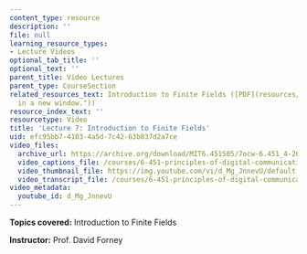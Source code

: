 ```yaml
---
content_type: resource
description: ''
file: null
learning_resource_types:
- Lecture Videos
optional_tab_title: ''
optional_text: ''
parent_title: Video Lectures
parent_type: CourseSection
related_resources_text: Introduction to Finite Fields ([PDF](resources/chap7 "Open
  in a new window."))
resource_index_text: ''
resourcetype: Video
title: 'Lecture 7: Introduction to Finite Fields'
uid: efc95bb7-4103-4a5d-7c42-63b837d2a7ce
video_files:
  archive_url: https://archive.org/download/MIT6.451S05/7ocw-6.451_4-261-23feb2005-220k.mp4
  video_captions_file: /courses/6-451-principles-of-digital-communication-ii-spring-2005/80fe15004ab2516693b1982acc0f334a_d_Mg_JnnevU.vtt
  video_thumbnail_file: https://img.youtube.com/vi/d_Mg_JnnevU/default.jpg
  video_transcript_file: /courses/6-451-principles-of-digital-communication-ii-spring-2005/bc23976ad314dcfd79ba6c6eb5e760ed_d_Mg_JnnevU.pdf
video_metadata:
  youtube_id: d_Mg_JnnevU
---
```


**Topics covered:** Introduction to Finite Fields

**Instructor:** Prof. David Forney